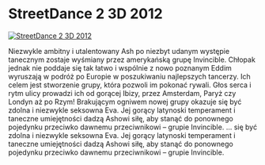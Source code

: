 StreetDance 2 3D 2012 
=============
[![StreetDance 2 3D 2012 ](http://vidos.pl/images/player.gif)](http://vidos.pl/streetdance-2-3d-2012)

 Niezwykle ambitny i utalentowany Ash po niezbyt udanym występie tanecznym zostaje wyśmiany przez amerykańską grupę Invincible. Chłopak jednak nie poddaje się tak łatwo i wspólnie z nowo poznanym Eddim wyruszają w podróż po Europie w poszukiwaniu najlepszych tancerzy. Ich celem jest stworzenie grupy, która pozwoli im pokonać rywali. Głos serca i rytm ulicy prowadzi ich od gorącej Ibizy, przez Amsterdam, Paryż czy Londyn aż po Rzym! Brakującym ogniwem nowej grupy okazuje się być zdolna i niezwykle seksowna Eva. Jej gorący latynoski temperament i taneczne umiejętności dadzą Ashowi siłę, aby stanąć do ponownego pojedynku przeciwko dawnemu przeciwnikowi – grupie Invincible.   ... się być zdolna i niezwykle seksowna Eva. Jej gorący latynoski temperament i taneczne umiejętności dadzą Ashowi siłę, aby stanąć do ponownego pojedynku przeciwko dawnemu przeciwnikowi – grupie Invincible.
